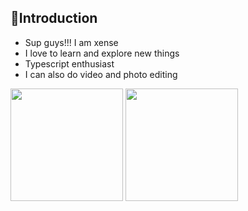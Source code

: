 ## 🎯Introduction 

- Sup guys!!! I am xense 
- I love to learn and explore new things
- Typescript enthusiast 
- I can also do video and photo editing
<!-- ![visitors](https://visitor-badge.glitch.me/badge?page_id=page.id) -->
 

<p>
<img height="180em" src="https://github-readme-stats.vercel.app/api?username=thexense&show_icons=true&hide_border=true&&count_private=true&include_all_commits=true" />
<img height="180em" src="https://github-readme-stats.vercel.app/api/top-langs/?username=thexense&exclude_repo=github-readme-stats,thexense.github.io" />
</p>
